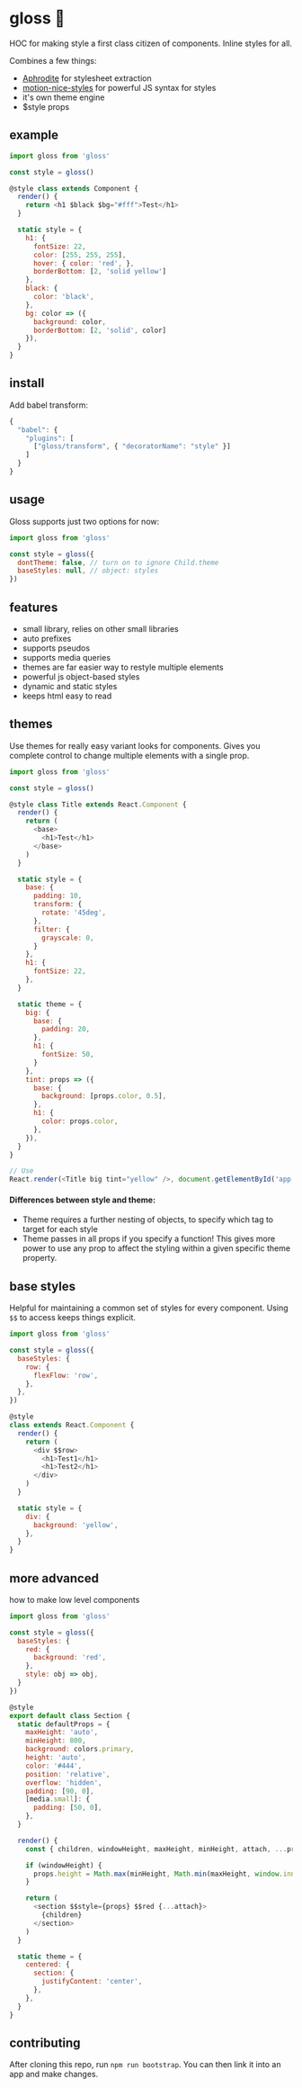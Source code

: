 # gloss 💅

HOC for making style a first class citizen of components. Inline styles for all.

Combines a few things:

- [Aphrodite](https://github.com/Khan/aphrodite) for stylesheet extraction
- [motion-nice-styles](https://github.com/motion/gloss/tree/master/packages/nice-styles) for powerful JS syntax for styles
- it's own theme engine
- $style props


example
---

```js
import gloss from 'gloss'

const style = gloss()

@style class extends Component {
  render() {
    return <h1 $black $bg="#fff">Test</h1>
  }

  static style = {
    h1: {
      fontSize: 22,
      color: [255, 255, 255],
      hover: { color: 'red', },
      borderBottom: [2, 'solid yellow']
    },
    black: {
      color: 'black',
    },
    bg: color => ({
      background: color,
      borderBottom: [2, 'solid', color]
    }),
  }
}
```

install
---
Add babel transform:

```js
{
  "babel": {
    "plugins": [
      ["gloss/transform", { "decoratorName": "style" }]
    ]
  }
}
```

usage
---
Gloss supports just two options for now:

```js
import gloss from 'gloss'

const style = gloss({
  dontTheme: false, // turn on to ignore Child.theme
  baseStyles: null, // object: styles
})

```


features
---

- small library, relies on other small libraries
- auto prefixes
- supports pseudos
- supports media queries
- themes are far easier way to restyle multiple elements
- powerful js object-based styles
- dynamic and static styles
- keeps html easy to read

themes
---

Use themes for really easy variant looks for components. Gives you complete control to
change multiple elements with a single prop.

```js
import gloss from 'gloss'

const style = gloss()

@style class Title extends React.Component {
  render() {
    return (
      <base>
        <h1>Test</h1>
      </base>
    )
  }

  static style = {
    base: {
      padding: 10,
      transform: {
        rotate: '45deg',
      },
      filter: {
        grayscale: 0,
      }
    },
    h1: {
      fontSize: 22,
    },
  }

  static theme = {
    big: {
      base: {
        padding: 20,
      },
      h1: {
        fontSize: 50,
      }
    },
    tint: props => ({
      base: {
        background: [props.color, 0.5],
      },
      h1: {
        color: props.color,
      },
    }),
  }
}

// Use
React.render(<Title big tint="yellow" />, document.getElementById('app'))
```

#### Differences between style and theme:

- Theme requires a further nesting of objects, to specify which tag to target for each style
- Theme passes in all props if you specify a function! This gives more power to use any prop to affect the styling within a given specific theme property.

base styles
---

Helpful for maintaining a common set of styles for every component. Using `$$` to access keeps things explicit.

```js
import gloss from 'gloss'

const style = gloss({
  baseStyles: {
    row: {
      flexFlow: 'row',
    },
  },
})

@style
class extends React.Component {
  render() {
    return (
      <div $$row>
        <h1>Test1</h1>
        <h1>Test2</h1>
      </div>
    )
  }

  static style = {
    div: {
      background: 'yellow',
    },
  }
}
```


more advanced
---
how to make low level components

```js
import gloss from 'gloss'

const style = gloss({
  baseStyles: {
    red: {
      background: 'red',
    },
    style: obj => obj,
  }
})

@style
export default class Section {
  static defaultProps = {
    maxHeight: 'auto',
    minHeight: 800,
    background: colors.primary,
    height: 'auto',
    color: '#444',
    position: 'relative',
    overflow: 'hidden',
    padding: [90, 0],
    [media.small]: {
      padding: [50, 0],
    },
  }

  render() {
    const { children, windowHeight, maxHeight, minHeight, attach, ...props } = this.props

    if (windowHeight) {
      props.height = Math.max(minHeight, Math.min(maxHeight, window.innerHeight))
    }

    return (
      <section $$style={props} $$red {...attach}>
        {children}
      </section>
    )
  }

  static theme = {
    centered: {
      section: {
        justifyContent: 'center',
      },
    },
  }
}
```

contributing
---

After cloning this repo, run `npm run bootstrap`. You can then link it into an app and make changes.
